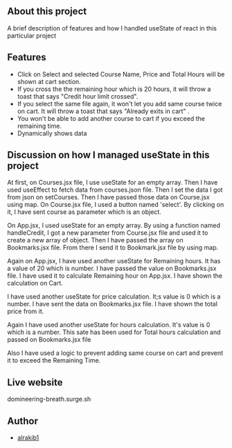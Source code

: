 ## About this project

A brief description of features and how I handled useState of react in this particular project

## Features

- Click on Select and selected Course Name, Price and Total Hours will be shown at cart section.
- If you cross the the remaining hour which is 20 hours, it will throw a toast that says "Credit hour limit crossed".
- If you select the same file again, it won't let you add same course twice on cart. It will throw a toast that says "Already exits in cart" .
- You won't be able to add another course to cart if you exceed the remaining time.
- Dynamically shows data

## Discussion on how I managed useState in this project

At first, on Courses.jsx file, I use useState for an empty array. Then I have used useEffect to fetch data from courses.json file. Then I set the data I got from json on setCourses. Then I have passed those data on Course.jsx using map. On Course.jsx file, I used a button named 'select'. By clicking on it, I have sent course as parameter which is an object.

On App.jsx, I used useState for an empty array. By using a function named handleCredit, I got a new parameter from Course.jsx file and used it to create a new array of object. Then I have passed the array on Bookmarks.jsx file. From there I send it to Bookmark.jsx file by using map.

Again on App.jsx, I have used another useState for Remaining hours. It has a value of 20 which is number. I have passed the value on Bookmarks.jsx file. I have used it to calculate Remaining hour on App.jsx. I have shown the calculation on Cart.

I have used another useState for price calculation. It;s value is 0 which is a number. I have sent the data on Bookmarks.jsx file. I have shown the total price from it.

Again I have used another useState for hours calculation. It's value is 0 which is a number. This sate has been used for Total hours calculation and passed on Bookmarks.jsx file

Also I have used a logic to prevent adding same course on cart and prevent it to exceed the Remaining Time.



## Live website
 domineering-breath.surge.sh

## Author

- [alrakib1](https://github.com/alrakib1)

